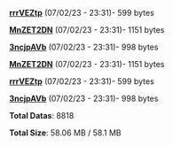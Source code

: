 [**rrrVEZtp**](/data/rrrVEZtp.txt) (07/02/23 - 23:31)- 599 bytes

[**MnZET2DN**](/data/MnZET2DN.txt) (07/02/23 - 23:31)- 1151 bytes

[**3ncjpAVb**](/data/3ncjpAVb.txt) (07/02/23 - 23:31)- 998 bytes

[**MnZET2DN**](/data/MnZET2DN.txt) (07/02/23 - 23:31)- 1151 bytes

[**rrrVEZtp**](/data/rrrVEZtp.txt) (07/02/23 - 23:31)- 599 bytes

[**3ncjpAVb**](/data/3ncjpAVb.txt) (07/02/23 - 23:31)- 998 bytes

**Total Datas**: 8818

**Total Size**: 58.06 MB / 58.1 MB
